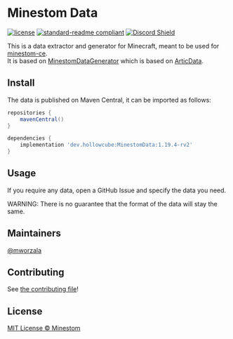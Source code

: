 # Minestom Data

[![license](https://img.shields.io/github/license/Minestom/MinestomDataGenerator.svg)](LICENSE)
[![standard-readme compliant](https://img.shields.io/badge/readme%20style-standard-brightgreen.svg)](https://github.com/RichardLitt/standard-readme)
[![Discord Shield](https://discordapp.com/api/guilds/706185253441634317/widget.png?style=shield)](https://discord.gg/pkFRvqB)

This is a data extractor and generator for Minecraft, meant to be used for [minestom-ce](https://github.com/hollow-cube/minestom-ce).  
It is based on [MinestomDataGenerator](https://github.com/Minestom/MinestomDataGenerator) which is based on [ArticData](https://github.com/Articdive/ArticData).

## Install
The data is published on Maven Central, it can be imported as follows:
```groovy
repositories {
    mavenCentral()
}

dependencies {
    implementation 'dev.hollowcube:MinestomData:1.19.4-rv2'
}
```

## Usage
If you require any data, open a GitHub Issue and specify the data you need.

WARNING: There is no guarantee that the format of the data will stay the same.

## Maintainers
[@mworzala](https://github.com/mworzala)

## Contributing
See [the contributing file](.github/CONTRIBUTING.md)!

## License
[MIT License © Minestom ](LICENSE)
